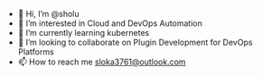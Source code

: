 - 👋 Hi, I’m @sholu
- 👀 I’m interested in Cloud and DevOps Automation
- 🌱 I’m currently learning kubernetes
- 💞️ I’m looking to collaborate on Plugin Development for DevOps Platforms
- 📫 How to reach me sloka3761@outlook.com

<!---
sholu/sholu is a ✨ special ✨ repository because its `README.md` (this file) appears on your GitHub profile.
You can click the Preview link to take a look at your changes.
--->
